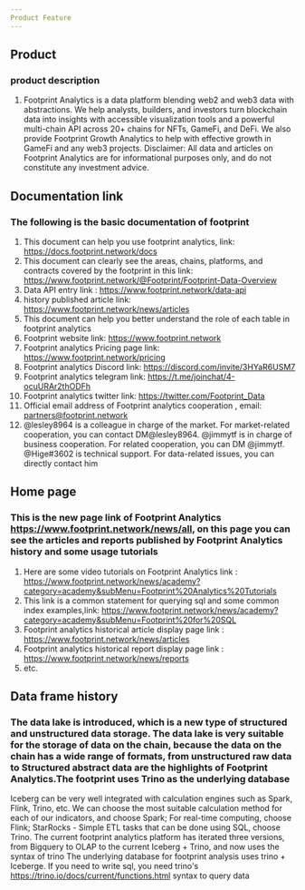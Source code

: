```yaml
---
Product Feature
---
```

## Product
### product description
1. Footprint Analytics is a data platform blending web2 and web3 data with abstractions. We help analysts, builders, and investors turn blockchain data into insights with accessible visualization tools and a powerful multi-chain API across 20+ chains for NFTs, GameFi, and DeFi. We also provide Footprint Growth Analytics to help with effective growth in GameFi and any web3 projects.
Disclaimer: All data and articles on Footprint Analytics are for informational purposes only, and do not constitute any investment advice.

## Documentation link
### The following is the basic documentation of footprint
1. This document can help you use footprint analytics, link: https://docs.footprint.network/docs
2. This document can clearly see the areas, chains, platforms, and contracts covered by the footprint in this link: https://www.footprint.network/@Footprint/Footprint-Data-Overview
3. Data API entry link : https://www.footprint.network/data-api
4. history published article link: https://www.footprint.network/news/articles
5. This document can help you better understand the role of each table in footprint analytics
6. Footprint website link: https://www.footprint.network
7. Footprint analytics Pricing page link: https://www.footprint.network/pricing
8. Footprint analytics Discord link: https://discord.com/invite/3HYaR6USM7
9. Footprint analytics telegram link: https://t.me/joinchat/4-ocuURAr2thODFh
10. Footprint analytics twitter link: https://twitter.com/Footprint_Data
11. Official email address of Footprint analytics cooperation , email: partners@footprint.network
12. @lesley8964 is a colleague in charge of the market. For market-related cooperation, you can contact DM@lesley8964. @jimmytf is in charge of business cooperation. For related cooperation, you can DM @jimmytf. @Hige#3602 is technical support. For data-related issues, you can directly contact him


## Home page
### This is the new page link of Footprint Analytics https://www.footprint.network/news/all, on this page you can see the articles and reports published by Footprint Analytics history and some usage tutorials
1. Here are some video tutorials on Footprint Analytics link : https://www.footprint.network/news/academy?category=academy&subMenu=Footprint%20Analytics%20Tutorials
2. This link is a common statement for querying sql and some common index examples,link: https://www.footprint.network/news/academy?category=academy&subMenu=Footprint%20for%20SQL
3. Footprint analytics historical article display page link : https://www.footprint.network/news/articles
4. Footprint analytics historical report display page link : https://www.footprint.network/news/reports
5. etc.

## Data frame history
### The data lake is introduced, which is a new type of structured and unstructured data storage. The data lake is very suitable for the storage of data on the chain, because the data on the chain has a wide range of formats, from unstructured raw data to Structured abstract data are the highlights of Footprint Analytics.The footprint uses Trino as the underlying database
Iceberg can be very well integrated with calculation engines such as Spark, Flink, Trino, etc. We can choose the most suitable calculation method for each of our indicators, and choose Spark;
For real-time computing, choose Flink;
StarRocks - Simple ETL tasks that can be done using SQL, choose Trino.
The current footprint analytics platform has iterated three versions, from Bigquery to OLAP to the current Iceberg + Trino, and now uses the syntax of trino
The underlying database for footprint analysis uses trino + Iceberge. If you need to write sql, you need trino's https://trino.io/docs/current/functions.html syntax to query data

